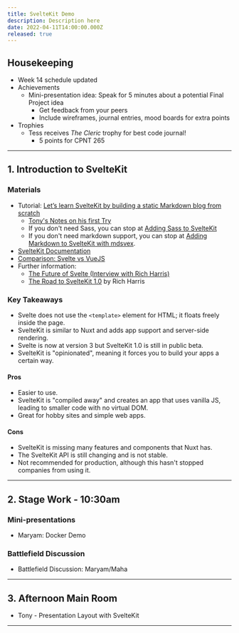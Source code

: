 ```yaml
---
title: SvelteKit Demo
description: Description here
date: 2022-04-11T14:00:00.000Z
released: true
---
```


## Housekeeping
- Week 14 schedule updated
- Achievements
  - Mini-presentation idea: Speak for 5 minutes about a potential Final Project idea 
      - Get feedback from your peers
      - Include wireframes, journal entries, mood boards for extra points
- Trophies
    - Tess receives _The Cleric_ trophy for best code journal!
        - 5 points for CPNT 265

---

## 1. Introduction to SvelteKit
### Materials
- Tutorial: [Let’s learn SvelteKit by building a static Markdown blog from scratch](https://joshcollinsworth.com/blog/build-static-sveltekit-markdown-blog)
    - [Tony's Notes on his first Try](https://acidtone.github.io/code-journal/#march-22-2022)
    - If you don't need Sass, you can stop at [Adding Sass to SvelteKit](https://joshcollinsworth.com/blog/build-static-sveltekit-markdown-blog#adding-sass-to-sveltekit)
    - If you don't need markdown support, you can stop at [Adding Markdown to SvelteKit with mdsvex](https://joshcollinsworth.com/blog/build-static-sveltekit-markdown-blog#adding-markdown-to-sveltekit-with-mdsvex).
- [SvelteKit Documentation](https://kit.svelte.dev/docs/introduction)
- [Comparison: Svelte vs VueJS](https://procoders.tech/blog/svelte-vs-vue-frameworks-comparison/)
- Further information:
    - [The Future of Svelte (Interview with Rich Harris)](https://www.youtube.com/watch?v=uQntFkK8Z54)
    - [The Road to SvelteKit 1.0](https://www.youtube.com/watch?v=s6a1pbTVcUs) by Rich Harris

### Key Takeaways
- Svelte does not use the `<template>` element for HTML; it floats freely inside the page.
- SvelteKit is similar to Nuxt and adds app support and server-side rendering.
- Svelte is now at version 3 but SvelteKit 1.0 is still in public beta.
- SvelteKit is "opinionated", meaning it forces you to build your apps a certain way.

#### Pros
- Easier to use.
- SvelteKit is "compiled away" and creates an app that uses vanilla JS, leading to smaller code with no virtual DOM.
- Great for hobby sites and simple web apps.

#### Cons
- SvelteKit is missing many features and components that Nuxt has.
- The SvelteKit API is still changing and is not stable.
- Not recommended for production, although this hasn't stopped companies from using it.

---

## 2. Stage Work - 10:30am
### Mini-presentations
- Maryam: Docker Demo

### Battlefield Discussion
- Battlefield Discussion: Maryam/Maha

---

## 3. Afternoon Main Room
- Tony - Presentation Layout with SvelteKit

---